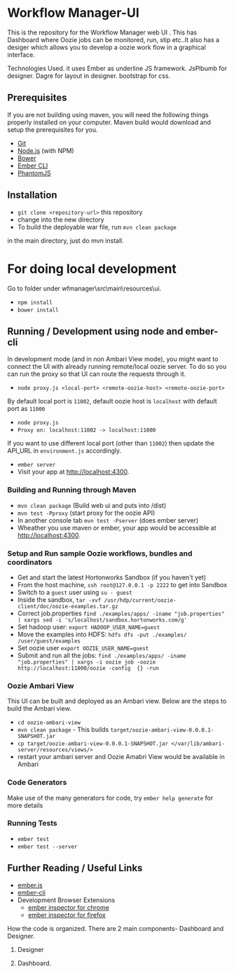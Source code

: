 <!---
Licensed to the Apache Software Foundation (ASF) under one or more
contributor license agreements.  See the NOTICE file distributed with
this work for additional information regarding copyright ownership.
The ASF licenses this file to You under the Apache License, Version 2.0
(the "License"); you may not use this file except in compliance with
the License.  You may obtain a copy of the License at [http://www.apache.org/licenses/LICENSE-2.0](http://www.apache.org/licenses/LICENSE-2.0)

Unless required by applicable law or agreed to in writing, software
distributed under the License is distributed on an "AS IS" BASIS,
WITHOUT WARRANTIES OR CONDITIONS OF ANY KIND, either express or implied.
See the License for the specific language governing permissions and
limitations under the License.
-->
# Workflow Manager-UI

This is the repository for the Workflow Manager web UI . This has Dashboard where Oozie jobs can be monitored, run, stip etc..It also has a desiger which allows
you to develop a oozie work flow in a graphical interface.

Technologies Used.
it uses Ember as underline JS framework.
JsPlbumb for designer.
Dagre for layout in designer.
bootstrap for css.

## Prerequisites

If you are not building using maven, you will need the following things properly installed on your computer. Maven build would download and setup the prerequisites for you.

* [Git](http://git-scm.com/)
* [Node.js](http://nodejs.org/) (with NPM)
* [Bower](http://bower.io/)
* [Ember CLI](http://www.ember-cli.com/)
* [PhantomJS](http://phantomjs.org/)

## Installation

* `git clone <repository-url>` this repository
* change into the new directory
* To build the deployable war file, run `mvn clean package`

in the main directory, just do mvn install.

For doing local development
==============================
Go to folder under wfmanager\src\main\resources\ui.
* `npm install`
* `bower install`


## Running / Development using node and ember-cli

In development mode (and in non Ambari View mode), you might want to connect the UI with already running remote/local oozie server. To do so you can run the proxy so that UI can route the requests through it.

* `node proxy.js <local-port> <remote-oozie-host> <remote-oozie-port>`

By default local port is `11002`, default oozie host is `localhost` with default port as `11000`

* `node proxy.js`
* `Proxy on: localhost:11002 -> localhost:11000`

If you want to use different local port (other than `11002`) then update the API_URL in `environment.js` accordingly.

* `ember server`
* Visit your app at [http://localhost:4300](http://localhost:4300).

### Building and Running through Maven

* `mvn clean package` (Build web ui and puts into /dist)
* `mvn test -Pproxy` (start proxy for the oozie API)
* In another console tab `mvn test -Pserver` (does ember server)
* Wheather you use maven or ember, your app would be accessible at [http://localhost:4300](http://localhost:4300).

### Setup and Run sample Oozie workflows, bundles and coordinators

* Get and start the latest Hortonworks Sandbox (if you haven't yet)
* From the host machine, `ssh root@127.0.0.1 -p 2222` to get into Sandbox
* Switch to a `guest` user using `su - guest`
* Inside the sandbox, `tar -xvf /usr/hdp/current/oozie-client/doc/oozie-examples.tar.gz`
* Correct job.properties `find ./examples/apps/ -iname "job.properties" | xargs sed -i 's/localhost/sandbox.hortonworks.com/g'`
* Set hadoop user: `export HADOOP_USER_NAME=guest`
* Move the examples into HDFS: `hdfs dfs -put ./examples/ /user/guest/examples`
* Set oozie user `export OOZIE_USER_NAME=guest`
* Submit and run all the jobs: `find ./examples/apps/ -iname "job.properties" | xargs -i oozie job -oozie http://localhost:11000/oozie -config  {} -run`

### Oozie Ambari View

This UI can be built and deployed as an Ambari view. Below are the steps to build the Ambari view.

* `cd oozie-ambari-view`
* `mvn clean package` - This builds `target/oozie-ambari-view-0.0.0.1-SNAPSHOT.jar`
* `cp target/oozie-ambari-view-0.0.0.1-SNAPSHOT.jar </var/lib/ambari-server/resources/views/>`
* restart your ambari server and Oozie Amabri View would be available in Ambari

### Code Generators

Make use of the many generators for code, try `ember help generate` for more details

### Running Tests

* `ember test`
* `ember test --server`

## Further Reading / Useful Links

* [ember.js](http://emberjs.com/)
* [ember-cli](http://www.ember-cli.com/)
* Development Browser Extensions
  * [ember inspector for chrome](https://chrome.google.com/webstore/detail/ember-inspector/bmdblncegkenkacieihfhpjfppoconhi)
  * [ember inspector for firefox](https://addons.mozilla.org/en-US/firefox/addon/ember-inspector/)

How the code is organized.
There are 2 main components- Dashboard and Designer.
1) Designer


2) Dashboard.
